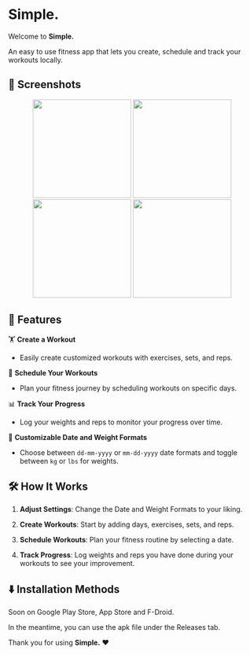 # **Simple.**

Welcome to **Simple.**

An easy to use fitness app that lets you create, schedule and track your workouts locally.



## 📸 **Screenshots**


<div align="center"> <img src="https://github.com/user-attachments/assets/510c6c7d-38bf-420b-994e-bca1e891d5e4" width="200"/>
<img src="https://github.com/user-attachments/assets/cb4ba8f3-0c18-4f62-9c25-6a7c2c1bfec1" width="200"/>
<img src="https://github.com/user-attachments/assets/e8e09ede-b73e-46ec-8eb3-3fbc0f2b5c3a" width="200"/> 
<img src="https://github.com/user-attachments/assets/612f6e1f-397f-471a-8e17-475f71bd2175" width="200"/>  </div> 


## 🚀 **Features**

🏋️ **Create a Workout**  
- Easily create customized workouts with exercises, sets, and reps.  

📅 **Schedule Your Workouts**  
- Plan your fitness journey by scheduling workouts on specific days.  

📊 **Track Your Progress**  
- Log your weights and reps to monitor your progress over time.  

📆 **Customizable Date and Weight Formats**  
- Choose between `dd-mm-yyyy` or `mm-dd-yyyy` date formats and toggle between `kg` or `lbs` for weights.  




## 🛠️ **How It Works**

1. **Adjust Settings**: Change the Date and Weight Formats to your liking.  

2. **Create Workouts**: Start by adding days, exercises, sets, and reps.  

3. **Schedule Workouts**: Plan your fitness routine by selecting a date.  

4. **Track Progress**: Log weights and reps you have done during your workouts to see your improvement.  



## ⬇️ **Installation Methods**

Soon on Google Play Store, App Store and F-Droid.

In the meantime, you can use the apk file under the Releases tab.




Thank you for using **Simple.** ❤️



  
